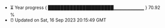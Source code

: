 - ⏳ Year progress { █████████████████████▁▁▁▁▁▁▁▁▁ } 70.92 %
- ⏰ Updated on Sat, 16 Sep 2023 20:15:49 GMT

